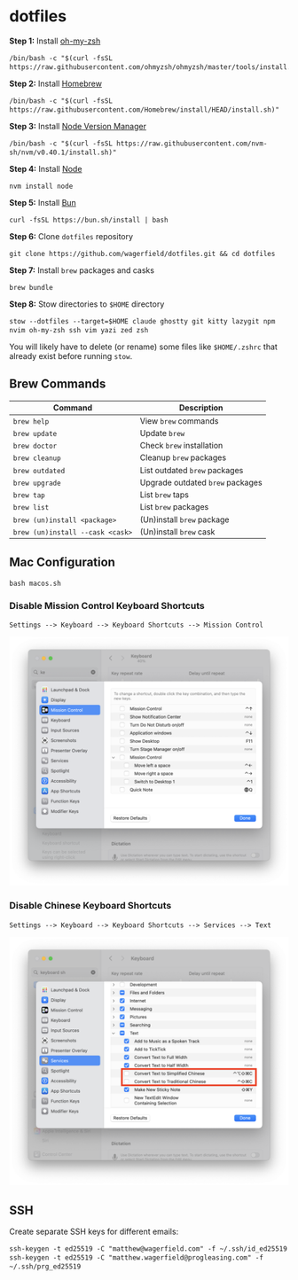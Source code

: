 # dotfiles

**Step 1:** Install [oh-my-zsh](https://ohmyz.sh)

    /bin/bash -c "$(curl -fsSL https://raw.githubusercontent.com/ohmyzsh/ohmyzsh/master/tools/install.sh)"

**Step 2:** Install [Homebrew](https://brew.sh)

    /bin/bash -c "$(curl -fsSL https://raw.githubusercontent.com/Homebrew/install/HEAD/install.sh)"

**Step 3:** Install [Node Version Manager](https://github.com/nvm-sh/nvm#readme)

    /bin/bash -c "$(curl -fsSL https://raw.githubusercontent.com/nvm-sh/nvm/v0.40.1/install.sh)"

**Step 4:** Install [Node](https://nodejs.org)

    nvm install node

**Step 5:** Install [Bun](https://bun.sh)

    curl -fsSL https://bun.sh/install | bash

**Step 6:** Clone `dotfiles` repository

    git clone https://github.com/wagerfield/dotfiles.git && cd dotfiles

**Step 7:** Install `brew` packages and casks

    brew bundle

**Step 8:** Stow directories to `$HOME` directory

    stow --dotfiles --target=$HOME claude ghostty git kitty lazygit npm nvim oh-my-zsh ssh vim yazi zed zsh

You will likely have to delete (or rename) some files like `$HOME/.zshrc` that already exist before running `stow`.

## Brew Commands

| Command                          | Description                      |
| -------------------------------- | -------------------------------- |
| `brew help`                      | View `brew` commands             |
| `brew update`                    | Update `brew`                    |
| `brew doctor`                    | Check `brew` installation        |
| `brew cleanup`                   | Cleanup `brew` packages          |
| `brew outdated`                  | List outdated `brew` packages    |
| `brew upgrade`                   | Upgrade outdated `brew` packages |
| `brew tap`                       | List `brew` taps                 |
| `brew list`                      | List `brew` packages             |
| `brew (un)install <package>`     | (Un)install `brew` package       |
| `brew (un)install --cask <cask>` | (Un)install `brew` cask          |

## Mac Configuration

    bash macos.sh

### Disable Mission Control Keyboard Shortcuts

    Settings --> Keyboard --> Keyboard Shortcuts --> Mission Control

![Mission Control Keyboard Shortcuts](assets/mission-control-keyboard-shortcuts.png)

### Disable Chinese Keyboard Shortcuts

    Settings --> Keyboard --> Keyboard Shortcuts --> Services --> Text

![Chinese Keyboard Shortcuts](assets/chinese-keyboard-shortcuts.png)

## SSH

Create separate SSH keys for different emails:

    ssh-keygen -t ed25519 -C "matthew@wagerfield.com" -f ~/.ssh/id_ed25519
    ssh-keygen -t ed25519 -C "matthew.wagerfield@progleasing.com" -f ~/.ssh/prg_ed25519
